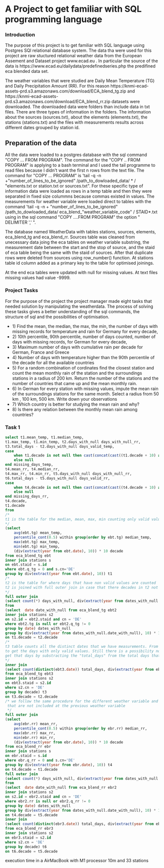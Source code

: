 <h1> A Project to get familiar with SQL programming language</h1>
<h3> Introduction </h3>
<p>The purpose of this project is to get familiar with SQL language using Postgres SQl relational database system. The data tha were used for this project are raw stuctured relational weather data from the European Assement and Dataset project <a> www.ecad.eu </a>. In particular the source of the data is <a> https://www.ecad.eu/dailydata/predefinedseries.php </a> the predifined eca blended data set.</p>
<p>The weather variables that were studied are Daily Mean Temperature (TG) and Daily Precipitation Amount (RR). For this reason <a> https://knmi-ecad-assets-prd.s3.amazonaws.com/download/ECA_blend_tg.zip</a> and <a>https://knmi-ecad-assets-prd.s3.amazonaws.com/download/ECA_blend_rr.zip</a> datasets were downloaded. The downloaded data were folders than include data in txt files. There are three types of information in the folders. The information about the sources (sources.txt), about the elements (elements.txt), the stations (stations.txt) and the files with measurements results across different dates grouped by station id.</p>
<h2>Preparation of the data</h2>
<p>All the data were loaded to a postgres database with the sql command "COPY ... FROM PROGRAM". The command for the "COPY .. FROM PROGRAM" is applying to a bash terminal and I used the tail programme to read files because I didn't want the first n rows from the text file. The command for "COPY ... PROGRAM" is 'tail -q -n +"number_of_lines_to_be_ignored"  /path_to_dowloaded_data/ * / "elements.txt or station.txt or sources.txt". For these specific type of information data were loaded as rows in a temp table and then they were separated in fixed size colummns because commas existed in values. The measurements for weather variable were loaded direct to tables with the command 'tail -q -n + "number_of_lines_to_be_ignored"  /path_to_dowloaded_data/ eca_blend_"weather_variable_code" / STAID*.txt using in the sql command "COPY ....FROM PROGRAM" the option " DELIMITER ',' ".</p>
The database named WeatherData with tables stations, sources, elements, eca_blend_tg and eca_blend_rr. Sources table was cleaned from unecessary data joing the eca tables on weather variable substring, the measurement date between the start and the stop of source, and the staid of eca table being the same with the staid of sources. After that duplicate rows were deleted from sources using row_number() function. At stations table id column added as a primary key to the table for optimised joinings.
<p>At the end eca tables were updated with null for missing values. At text files missing values had value -9999.</p>
<h3> Project Tasks</h3>
<p>For the purpose of the project the project manager made eight tasks that needed solution by manipulating the weatherdata. The process of solving these tasks gives a better understanding of the sql commands, the structure of sql and the possibilities of optimisation.</p>
<ul>
<li>1) Find the mean, the median, the max, the min, the number of days with missing records for temperature and rain for Germany for every decade,</li>
<li>2) 10th percentile, 90th percentile, number of days counted, number of days with missing records, for German for every decade,</li>
<li>3) Maximum number of days with cumulative rain per decade for German, France and Greece</li> 
<li>4) Number of days with temperature higher than the 90th percentile of the decade for all the available countries</li>
<li>5) For a random combination of cordinates find the closest station and count the mean monthly rain of the station and the surroundings stations in a radius of 200 km. Return the number of the stations and the number of countries that came up and the mean monthly rain.</li>
<li>6) In German for every station with missing values, impute the mean rain of the surroundings stations for the same month. Select a radius from 50 km , 100 km, 500 km. Write down your observations</li>
<li>7) Which country is better for studying the mean rain and why?</li>
<li>8) Is there any relation between the monthly mean rain among countries?</li>
</ul>
<h3>Task 1</h3>

```SQl
select t1.mean_temp, t1.median_temp,
t1.max_temp, t1.min_temp, t2.days_with_null days_with_null_rr,
t3.total_days - t2.days_with_null days_valid_temp,
case 
	when t1.decade is not null then cast(concat(cast((t1.decade + 10) as varchar),'0101') as date) - cast(concat(cast((t1.decade) as varchar),'0101') as date) - t3.total_days
	else null
end missing_days_temp,
t4.mean_rr, t4.median_rr,
t4.max_rr, t4.min_rr, t5.days_with_null days_with_null_rr,
t6.total_days - t5.days_with_null days_valid_rr,
case 
	when t4.decade is not null then cast(concat(cast((t4.decade + 10) as varchar),'0101') as date) - cast(concat(cast((t4.decade) as varchar),'0101') as date) - t6.total_days 
	else null
end missing_days_rr,
t4.decade,
t1.decade
from
/* 
t1 is the table for the median, mean, max, min counting only valid values
*/
(select 
	avg(ebt.tg) mean_temp,
	percentile_cont(0.5) within group(order by ebt.tg) median_temp, 
	max(ebt.tg) max_temp, 
	min(ebt.tg) min_temp,
	(div(extract(year from ebt.date), 10)) * 10 decade
from eca_blend_tg ebt
inner join stations s 
on ebt.staid = s.id 
where ebt.q_tg = 0 and s.cn='DE'
group by div(extract(year from ebt.date), 10)) t1
/* 
t2 is the table for where days that have non valid values are counted
t2 is joined with full outer join in case that there decades in t2 not included in t1
*/
full outer join
(select count(*) days_with_null, div(extract(year from dates_with_null.date_with_null), 10) * 10 decade
from
(select  date date_with_null from eca_blend_tg ebt2 
inner join stations s2 
on s2.id = ebt2.staid and cn = 'DE'
where ebt2.tg is null or ebt2.q_tg != 0
group by date) dates_with_null
group by div(extract(year from dates_with_null.date_with_null), 10) * 10) t2
on t1.decade = t2.decade
/*
t3 table counts all the distinct dates that we have measurements. From these days we substract the days with null values
to get the days with only valid values. Still there is a possibility not to exist dates that there are no measurments at all. We can
get that days by substracting the "total_days" from the total days that a decade has.
*/
inner join
(select count(distinct(ebt3.date)) total_days, div(extract(year from ebt3.date), 10) * 10 decade
from eca_blend_tg ebt3
inner join stations s2
on ebt3.staid = s2.id
where s2.cn = 'DE'
group by decade) t3
on t3.decade = t2.decade
/* we follow the same procedure for the different weather variable and we use a full outer join in case of there decades 
 that are not included at the previous weather variable
 */
full outer join
(select 
	avg(ebr.rr) mean_rr,
	percentile_cont(0.5) within group(order by ebr.rr) median_rr, 
	max(ebr.rr) max_rr, 
	min(ebr.rr) min_rr,
	(div(extract(year from ebr.date), 10)) * 10 decade
from eca_blend_rr ebr
inner join stations s 
on ebr.staid = s.id 
where ebr.q_rr = 0 and s.cn='DE'
group by div(extract(year from ebr.date), 10)) t4
on t4.decade = t1.decade
full outer join
(select count(*) days_with_null, div(extract(year from dates_with_null.date_with_null), 10) * 10 decade
from
(select  date date_with_null from eca_blend_rr ebr2 
inner join stations s2 
on s2.id = ebr2.staid and cn = 'DE'
where ebr2.rr is null or ebr2.q_rr != 0
group by date) dates_with_null
group by div(extract(year from dates_with_null.date_with_null), 10) * 10) t5
on t4.decade = t5.decade
inner join 
(select count(distinct(ebr3.date)) total_days, div(extract(year from ebr3.date), 10) * 10 decade
from eca_blend_rr ebr3
inner join stations s2
on ebr3.staid = s2.id
where s2.cn = 'DE'
group by decade) t6
on t6.decade = t5.decade
```
execution time in a AirMacBook with M1 processor 10m and 33 stations


